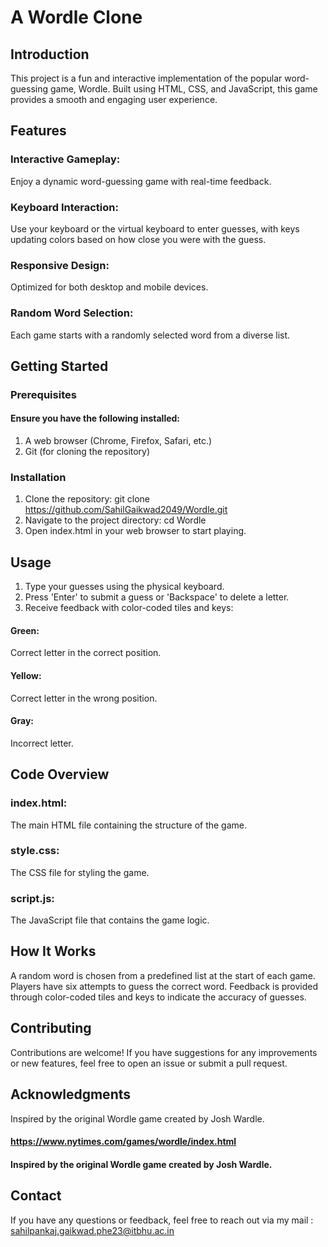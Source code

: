 # A Wordle Clone

## Introduction
This project is a fun and interactive implementation of the popular word-guessing game, Wordle. Built using HTML, CSS, and JavaScript, this game provides a smooth and engaging user experience.

## Features
### Interactive Gameplay: 
Enjoy a dynamic word-guessing game with real-time feedback.
### Keyboard Interaction: 
Use your keyboard or the virtual keyboard to enter guesses, with keys updating colors based on how close you were with the guess.
### Responsive Design: 
Optimized for both desktop and mobile devices.
### Random Word Selection: 
Each game starts with a randomly selected word from a diverse list.

## Getting Started
### Prerequisites
#### Ensure you have the following installed:
1. A web browser (Chrome, Firefox, Safari, etc.)
2. Git (for cloning the repository)

### Installation
1. Clone the repository:
   git clone https://github.com/SahilGaikwad2049/Wordle.git
2. Navigate to the project directory:
   cd Wordle
3. Open index.html in your web browser to start playing.
   
## Usage
1. Type your guesses using the physical keyboard.
2. Press 'Enter' to submit a guess or 'Backspace' to delete a letter.
3. Receive feedback with color-coded tiles and keys:
#### Green: 
Correct letter in the correct position.
#### Yellow: 
Correct letter in the wrong position.
#### Gray: 
Incorrect letter.

## Code Overview
### index.html: 
The main HTML file containing the structure of the game.
### style.css: 
The CSS file for styling the game.
### script.js: 
The JavaScript file that contains the game logic.

## How It Works
A random word is chosen from a predefined list at the start of each game.
Players have six attempts to guess the correct word.
Feedback is provided through color-coded tiles and keys to indicate the accuracy of guesses.

## Contributing
Contributions are welcome! If you have suggestions for any improvements or new features, feel free to open an issue or submit a pull request.

## Acknowledgments
Inspired by the original Wordle game created by Josh Wardle.
#### https://www.nytimes.com/games/wordle/index.html
#### Inspired by the original Wordle game created by Josh Wardle.

## Contact
If you have any questions or feedback, feel free to reach out via my mail : sahilpankaj.gaikwad.phe23@itbhu.ac.in
